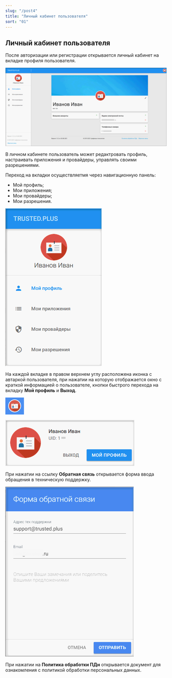 ```yaml
---
slug: "/post4"
title: "Личный кабинет пользователя"
sort: "01"
---
```


## Личный кабинет пользователя

После авторизации или регистрации открывается личный кабинет на вкладке профиля пользователя. 

![account.png](./images/account.png "Личный кабинет пользователя")

В личном кабинете пользователь может редактровать профиль, настраивать приложения и провайдеры, управлять своими разрешениями.

Переход на вкладки осуществляетмя через навигационную панель:    
- Мой профиль;
- Мои приложения;
- Мои провайдеры;
- Мои разрешения.

![account-menu.png](./images/account-menu.png "Навигационная панель сервиса")
 
На каждой вкладке в правом верхнем углу расположена иконка с автаркой пользователя, при нажатии на которую отображается окно с краткой информацией о пользователе, кнопки быстрого перехода на вкладку **Мой профиль** и **Выход**.               
    
![profile-info.png](./images/profile-info.png "Кнопка информации о профиле") 

![profile-exit](./images/profile-exit.png "Всплывающее окно с информацией о пользователе и кнопками перехода в профиль и выход")                

При нажатии на ссылку **Обратная связь** открывается форма ввода обращения в техническую поддержку.

![support.png](./images/support.png "Форма обратной связи")

При нажатии на **Политика обработки ПДн** открывается документ для ознакомления с политикой обработки персональных данных.